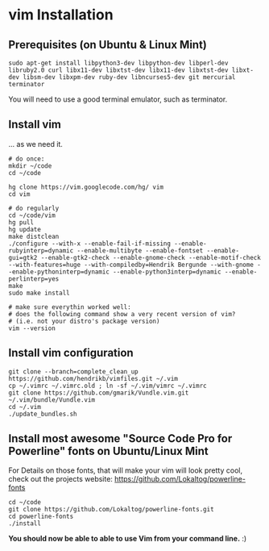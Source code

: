 vim Installation
==
Prerequisites (on Ubuntu & Linux Mint)
---
```
sudo apt-get install libpython3-dev libpython-dev libperl-dev libruby2.0 curl libx11-dev libxtst-dev libx11-dev libxtst-dev libxt-dev libsm-dev libxpm-dev ruby-dev libncurses5-dev git mercurial terminator
```
You will need to use a good terminal emulator, such as terminator.

Install vim
---
... as we need it.

```
# do once:
mkdir ~/code
cd ~/code

hg clone https://vim.googlecode.com/hg/ vim
cd vim

# do regularly
cd ~/code/vim
hg pull
hg update
make distclean
./configure --with-x --enable-fail-if-missing --enable-rubyinterp=dynamic --enable-multibyte --enable-fontset --enable-gui=gtk2 --enable-gtk2-check --enable-gnome-check --enable-motif-check --with-features=huge --with-compiledby=Hendrik Bergunde --with-gnome --enable-pythoninterp=dynamic --enable-python3interp=dynamic --enable-perlinterp=yes
make
sudo make install

# make sure everythin worked well:
# does the following command show a very recent version of vim?
# (i.e. not your distro's package version)
vim --version
```

Install vim configuration
---

```
git clone --branch=complete_clean_up https://github.com/hendrikb/vimfiles.git ~/.vim
cp ~/.vimrc ~/.vimrc.old ; ln -sf ~/.vim/vimrc ~/.vimrc
git clone https://github.com/gmarik/Vundle.vim.git ~/.vim/bundle/Vundle.vim
cd ~/.vim
./update_bundles.sh
```

Install most awesome  "Source Code Pro for Powerline" fonts on Ubuntu/Linux Mint
---
For Details on those fonts, that will make your vim will look pretty cool, check out the projects website:
https://github.com/Lokaltog/powerline-fonts

```
cd ~/code
git clone https://github.com/Lokaltog/powerline-fonts.git
cd powerline-fonts
./install
```

**You should now be able to able to use Vim from your command line.** :)
